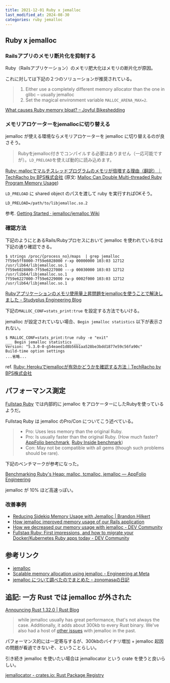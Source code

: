 ```yaml
---
title: 2021-12-01 Ruby x jemalloc
last_modified_at: 2024-08-30
categories: ruby jemalloc
---
```


## Ruby x jemalloc

### Railsアプリのメモリ断片化を抑制する

Ruby（Railsアプリケーション）のメモリ肥大化はメモリの断片化が原因。

これに対しては下記の２つのソリューションが推奨されている。

> 1. Either use a completely different memory allocator than the one in glibc – usually jemalloc
> 2. Set the magical environment variable `MALLOC_ARENA_MAX=2`.

[What causes Ruby memory bloat? – Joyful Bikeshedding](https://www.joyfulbikeshedding.com/blog/2019-03-14-what-causes-ruby-memory-bloat.html)

### メモリアロケーターをjemallocに切り替える

jemalloc が使える環境ならメモリアロケーターを jemalloc に切り替えるのが良さそう。

> Rubyをjemalloc付きでコンパイルする必要はありません（一応可能ですが）。`LD_PRELOAD`を使えば動的に読み込めます。

[Ruby: mallocでマルチスレッドプログラムのメモリが倍増する理由（翻訳）｜TechRacho by BPS株式会社](https://techracho.bpsinc.jp/hachi8833/2017_12_28/50109)
(原文: [Malloc Can Double Multi-threaded Ruby Program Memory Usage](https://www.speedshop.co/2017/12/04/malloc-doubles-ruby-memory.html))

`LD_PRELOAD` に shared object のパスを渡して ruby を実行すればOKそう。

```
LD_PRELOAD=/path/to/libjemalloc.so.2
```

参考. [Getting Started · jemalloc/jemalloc Wiki](https://github.com/jemalloc/jemalloc/wiki/Getting-Started)

### 確認方法

下記のようにとあるRails/Rubyプロセスにおいて jemalloc を使われているかは下記の通り確認できる。

```console
$ strings /proc/{process_no}/maps  | grep jemalloc
7f59e5ff8000-7f59e6028000 r-xp 00000000 103:03 12712        /usr/lib64/libjemalloc.so.1
7f59e6028000-7f59e6227000 ---p 00030000 103:03 12712        /usr/lib64/libjemalloc.so.1
7f59e6227000-7f59e6229000 rw-p 0002f000 103:03 12712        /usr/lib64/libjemalloc.so.1
```

[Rubyアプリケーションのメモリ使用量上昇問題をjemallocを使うことで解決しました - Studyplus Engineering Blog](https://tech.studyplus.co.jp/entry/2019/09/09/094140)

下記の`MALLOC_CONF=stats_print:true` を設定する方法でもいける。

jemalloc が設定されていない場合、`Begin jemalloc statistics` 以下が表示されない。

```console
$ MALLOC_CONF=stats_print:true ruby -e "exit"
___ Begin jemalloc statistics ___
Version: "5.3.0-0-g54eaed1d8b56b1aa528be3bdd1877e59c56fa90c"
Build-time option settings
...省略...
```

ref. [Ruby: Herokuでjemallocが有効かどうかを確認する方法｜TechRacho by BPS株式会社](https://techracho.bpsinc.jp/hachi8833/2024_08_02/143553)

## パフォーマンス測定

[Fullstaq Ruby](https://fullstaqruby.org/) では内部的に jemalloc をアロケーターにしたRubyを使っているようだ。

Fullstaq Ruby は jemalloc のPro/Con についてこう述べている。

> * Pro: Uses less memory than the original Ruby.
> * Pro: Is usually faster than the original Ruby. (How much faster? [AppFolio benchmark](http://engineering.appfolio.com/appfolio-engineering/2018/2/1/benchmarking-rubys-heap-malloc-tcmalloc-jemalloc), [Ruby Inside benchmark](https://medium.com/rubyinside/how-we-halved-our-memory-consumption-in-rails-with-jemalloc-86afa4e54aa3))
> * Con: May not be compatible with all gems (though such problems should be rare).

下記のベンチマークが参考になった。

[Benchmarking Ruby's Heap: malloc, tcmalloc, jemalloc — AppFolio Engineering](https://engineering.appfolio.com/appfolio-engineering/2018/2/1/benchmarking-rubys-heap-malloc-tcmalloc-jemalloc)

jemalloc が 10% ほど高速っぽい。

### 改善事例

- [Reducing Sidekiq Memory Usage with Jemalloc \| Brandon Hilkert](https://brandonhilkert.com/blog/reducing-sidekiq-memory-usage-with-jemalloc/)
- [How jemalloc improved memory usage of our Rails application](https://medium.com/code-wild/how-jemalloc-improved-memory-usage-of-our-rails-application-7038d5926d4)
- [How we decreased our memory usage with jemalloc - DEV Community](https://dev.to/devteam/how-we-decreased-our-memory-usage-with-jemalloc-4d5n)
- [Fullstaq Ruby: First impressions, and how to migrate your Docker/Kubernetes Ruby apps today - DEV Community](https://dev.to/evilmartians/fullstaq-ruby-first-impressions-and-how-to-migrate-your-docker-kubernetes-ruby-apps-today-4fm7)

## 参考リンク

- [jemalloc](http://jemalloc.net/)
- [Scalable memory allocation using jemalloc - Engineering at Meta](https://engineering.fb.com/2011/01/03/core-data/scalable-memory-allocation-using-jemalloc/)
- [jemalloc について調べたのでまとめた - zonomasaの日記](https://zonomasa.hatenablog.com/entry/jemalloc_about)

## 追記: 一方 Rust では jemalloc が外された

[Announcing Rust 1.32.0 \| Rust Blog](https://blog.rust-lang.org/2019/01/17/Rust-1.32.0.html#jemalloc-is-removed-by-default)

> while jemalloc usually has great performance, that's not always the case. Additionally, it adds about 300kb to every Rust binary. We've also had a host of [other issues](https://github.com/rust-lang/rust/issues/36963#issuecomment-252029017) with jemalloc in the past.

パフォーマンス的には一定寄与するが、300kbのバイナリ増加 + jemalloc 起因の問題が看過できないぞ、ということらしい。

引き続き jemalloc を使いたい場合は jemallocator という crate を使うと良いらしい。

[jemallocator - crates.io: Rust Package Registry](https://crates.io/crates/jemallocator)
